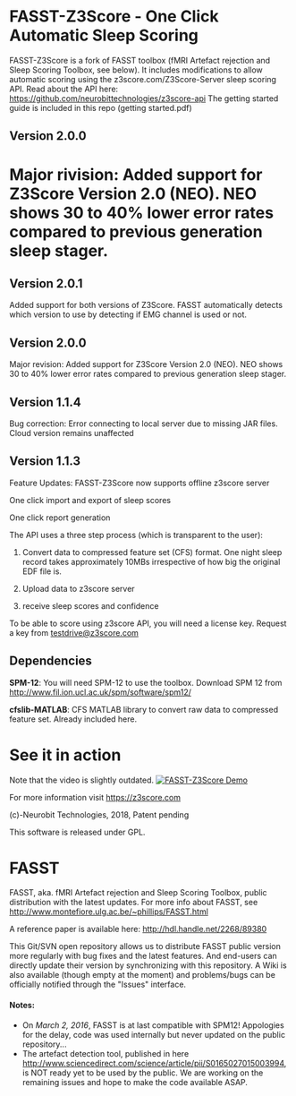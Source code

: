 # FASST-Z3Score - One Click Automatic Sleep Scoring

FASST-Z3Score is a fork of FASST toolbox (fMRI Artefact rejection and Sleep Scoring Toolbox, see below). It includes modifications to allow automatic scoring using the z3score.com/Z3Score-Server sleep scoring API. Read about the API here: https://github.com/neurobittechnologies/z3score-api
The getting started guide is included in this repo (getting started.pdf)

## Version 2.0.0
Major rivision: Added support for Z3Score Version 2.0 (NEO). NEO shows 30 to 40% lower error rates compared to previous generation sleep stager.
=======
## Version 2.0.1
Added support for both versions of Z3Score. FASST automatically detects which version to use by detecting if EMG channel is used or not.

## Version 2.0.0
Major revision: Added support for Z3Score Version 2.0 (NEO). NEO shows 30 to 40% lower error rates compared to previous generation sleep stager.


## Version 1.1.4

Bug correction: Error connecting to local server due to missing JAR files. Cloud version remains unaffected 

## Version 1.1.3

Feature Updates:
FASST-Z3Score now supports offline z3score server 

One click import and export of sleep scores

One click report generation

The API uses a three step process (which is transparent to the user):

1. Convert data to compressed feature set (CFS) format. One night sleep record takes approximately 10MBs irrespective of how big the original EDF file is. 

2. Upload data to z3score server

3. receive sleep scores and confidence

To be able to score using z3score API, you will need a license key. Request a key from testdrive@z3score.com 

## Dependencies
**SPM-12**: You will need SPM-12 to use the toolbox. Download SPM 12 from http://www.fil.ion.ucl.ac.uk/spm/software/spm12/ 

**cfslib-MATLAB**: CFS MATLAB library to convert raw data to compressed feature set. Already included here.

# See it in action
Note that the video is slightly outdated. 
[![FASST-Z3Score Demo](https://img.youtube.com/vi/kTPDIZSy15E/maxresdefault.jpg)](https://www.youtube.com/watch?v=kTPDIZSy15E)

For more information visit https://z3score.com 

(c)-Neurobit Technologies, 2018, Patent pending

This software is released under GPL. 

# FASST

FASST, aka. fMRI Artefact rejection and Sleep Scoring Toolbox, public distribution with the latest updates.
For more info about FASST, see http://www.montefiore.ulg.ac.be/~phillips/FASST.html

A reference paper is available here:
http://hdl.handle.net/2268/89380

This Git/SVN open repository allows us to distribute FASST public version more regularly with bug fixes and the latest features. And end-users can directly update their version by synchronizing with this repository.
A Wiki is also available (though empty at the moment) and problems/bugs can be officially notified through the "Issues" interface.

#### Notes:
* On *March 2, 2016*, FASST is at last compatible with SPM12!
Appologies for the delay, code was used internally but never updated on the public repository...
* The artefact detection tool, published in here http://www.sciencedirect.com/science/article/pii/S0165027015003994, is NOT ready yet to be used by the public. We are working on the remaining issues and hope to make the code available ASAP.
